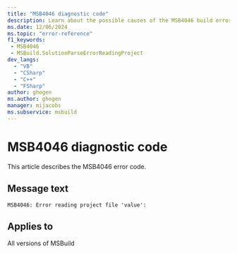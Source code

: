```yaml
---
title: "MSB4046 diagnostic code"
description: Learn about the possible causes of the MSB4046 build error, and get troubleshooting tips.
ms.date: 12/06/2024
ms.topic: "error-reference"
f1_keywords:
 - MSB4046
 - MSBuild.SolutionParseErrorReadingProject
dev_langs:
  - "VB"
  - "CSharp"
  - "C++"
  - "FSharp"
author: ghogen
ms.author: ghogen
manager: mijacobs
ms.subservice: msbuild
---
```


# MSB4046 diagnostic code

<!-- :::ErrorDefinitionDescription::: -->
<!-- :::editable-content name="introDescription"::: -->
This article describes the MSB4046 error code.
<!-- :::editable-content-end::: -->

## Message text

`MSB4046: Error reading project file 'value':`

<!-- :::editable-content name="postOutputDescription"::: -->
<!--
{StrBegin="MSB4046: "}
-->
<!-- :::editable-content-end::: -->
<!-- :::ErrorDefinitionDescription-end::: -->

## Applies to

All versions of MSBuild
